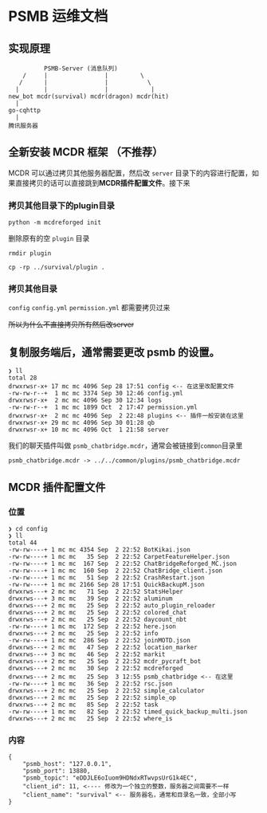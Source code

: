 # PSMB 运维文档

## 实现原理

```
          PSMB-Server (消息队列)
    /     |                |         \
   /      |                |           \
  |       |                |            |
new_bot mcdr(survival) mcdr(dragon) mcdr(hit)
  |
go-cqhttp
  |
腾讯服务器
```

## 全新安装 MCDR 框架 （不推荐）

MCDR 可以通过拷贝其他服务器配置，然后改 `server` 目录下的内容进行配置，如果直接拷贝的话可以直接跳到**MCDR插件配置文件**。接下来

### 拷贝其他目录下的plugin目录

```
python -m mcdreforged init
```

删除原有的空 `plugin` 目录

```
rmdir plugin
```

```
cp -rp ../survival/plugin .
```


### 拷贝其他目录

`config` `config.yml` `permission.yml` 都需要拷贝过来

~~所以为什么不直接拷贝所有然后改server~~

## 复制服务端后，通常需要更改 psmb 的设置。

```
❯ ll
total 28
drwxrwsr-x+ 17 mc mc 4096 Sep 28 17:51 config <-- 在这里改配置文件
-rw-rw-r--+  1 mc mc 3374 Sep 30 12:46 config.yml
drwxrwsr-x+  2 mc mc 4096 Sep 30 12:34 logs
-rw-rw-r--+  1 mc mc 1899 Oct  2 17:47 permission.yml
drwxrwsr-x+  2 mc mc 4096 Sep  2 22:48 plugins <-- 插件一般安装在这里
drwxrwsr-x+ 29 mc mc 4096 Sep 30 01:28 qb
drwxrwsr-x+ 10 mc mc 4096 Oct  1 21:58 server
```

我们的聊天插件叫做 `psmb_chatbridge.mcdr`，通常会被链接到`common`目录里

```
psmb_chatbridge.mcdr -> ../../common/plugins/psmb_chatbridge.mcdr
```

## MCDR 插件配置文件

### 位置

```
❯ cd config
❯ ll
total 44
-rw-rw----+ 1 mc mc 4354 Sep  2 22:52 BotKikai.json
-rw-rw----+ 1 mc mc   35 Sep  2 22:52 CarpetFeatureHelper.json
-rw-rw----+ 1 mc mc  167 Sep  2 22:52 ChatBridgeReforged_MC.json
-rw-rw----+ 1 mc mc  160 Sep  2 22:52 ChatBridge_client.json
-rw-rw----+ 1 mc mc   51 Sep  2 22:52 CrashRestart.json
-rw-rw----+ 1 mc mc 2166 Sep 28 17:51 QuickBackupM.json
drwxrws---+ 2 mc mc   71 Sep  2 22:52 StatsHelper
drwxrws---+ 3 mc mc   39 Sep  2 22:52 aluminum
drwxrws---+ 2 mc mc   25 Sep  2 22:52 auto_plugin_reloader
drwxrws---+ 2 mc mc   25 Sep  2 22:52 colored_chat
drwxrws---+ 2 mc mc   25 Sep  2 22:52 daycount_nbt
-rw-rw----+ 1 mc mc  172 Sep  2 22:52 here.json
drwxrws---+ 2 mc mc   25 Sep  2 22:52 info
-rw-rw----+ 1 mc mc  286 Sep  2 22:52 joinMOTD.json
drwxrws---+ 2 mc mc   47 Sep  2 22:52 location_marker
drwxrws---+ 3 mc mc   46 Sep  2 22:52 markit
drwxrws---+ 2 mc mc   25 Sep  2 22:52 mcdr_pycraft_bot
drwxrws---+ 2 mc mc   30 Sep  2 22:52 mcdreforged
drwxrws---+ 2 mc mc   25 Sep  3 12:55 psmb_chatbridge <-- 在这里
-rw-rw----+ 1 mc mc   36 Sep  2 22:52 rsc.json
drwxrws---+ 2 mc mc   25 Sep  2 22:52 simple_calculator
drwxrws---+ 2 mc mc   25 Sep  2 22:52 simple_op
drwxrws---+ 2 mc mc   85 Sep  2 22:52 task
-rw-rw----+ 1 mc mc   82 Sep  2 22:52 timed_quick_backup_multi.json
drwxrws---+ 2 mc mc   25 Sep  2 22:52 where_is
```

### 内容

```
{
    "psmb_host": "127.0.0.1",
    "psmb_port": 13880,
    "psmb_topic": "eDDJLE6oIuom9HDNdxRTwvpsUrG1k4EC",
    "client_id": 11, <---- 修改为一个独立的整数，服务器之间需要不一样
    "client_name": "survival" <-- 服务器名，通常和目录名一致，全部小写
}
```
